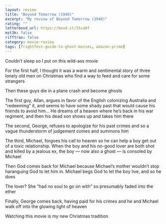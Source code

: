 ```yaml
---
layout: review
title: "Beyond Tomorrow (1940)"
excerpt: "My review of Beyond Tomorrow (1940)"
rating: ""
letterboxd_url: https://boxd.it/3Sca0f
mst3k: false
rifftrax: false
category: movie-review
tags: [frightfest-guide-to-ghost-movies, amazon-prime]
---
```


Couldn’t sleep so I put on this wild-ass movie

For the first half, I thought it was a warm and sentimental story of three lonely old men on Christmas who find a way to feed and care for some strangers

Then these guys die in a plane crash and become ghosts

The first guy, Allan, argues in favor of the English colonizing Australia and “redeeming” it, and seems to have some shady past that would cause his friends to avoid him… He dreams of a heaven where he’s back in his war regiment, and then his dead son shows up and takes him there

The second, George, refuses to apologize for his past crimes and so a vague thunderstorm of judgement comes and summons him

The third, Michael, forgoes his call to heaven so he can help a boy get out of a toxic relationship. When the boy and his no-good lover are both shot and killed by a jealous ex, the boy — now also a ghost — is consoled by Michael

Then God comes back for Michael because Michael’s mother wouldn’t stop haranguing God to let him in. Michael begs God to let the boy live, and so he does

The lover? She “had no soul to go on with” so presumably faded into the ether

Finally, George comes back, having paid for his crimes and he and Michael walk off into the glowing light of heaven

Watching this movie is my new Christmas tradition
